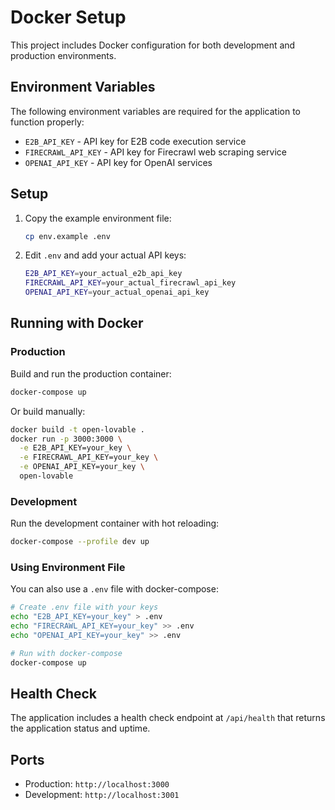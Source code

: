 # Docker Setup

This project includes Docker configuration for both development and production environments.

## Environment Variables

The following environment variables are required for the application to function properly:

- `E2B_API_KEY` - API key for E2B code execution service
- `FIRECRAWL_API_KEY` - API key for Firecrawl web scraping service
- `OPENAI_API_KEY` - API key for OpenAI services

## Setup

1. Copy the example environment file:

   ```bash
   cp env.example .env
   ```

2. Edit `.env` and add your actual API keys:
   ```bash
   E2B_API_KEY=your_actual_e2b_api_key
   FIRECRAWL_API_KEY=your_actual_firecrawl_api_key
   OPENAI_API_KEY=your_actual_openai_api_key
   ```

## Running with Docker

### Production

Build and run the production container:

```bash
docker-compose up
```

Or build manually:

```bash
docker build -t open-lovable .
docker run -p 3000:3000 \
  -e E2B_API_KEY=your_key \
  -e FIRECRAWL_API_KEY=your_key \
  -e OPENAI_API_KEY=your_key \
  open-lovable
```

### Development

Run the development container with hot reloading:

```bash
docker-compose --profile dev up
```

### Using Environment File

You can also use a `.env` file with docker-compose:

```bash
# Create .env file with your keys
echo "E2B_API_KEY=your_key" > .env
echo "FIRECRAWL_API_KEY=your_key" >> .env
echo "OPENAI_API_KEY=your_key" >> .env

# Run with docker-compose
docker-compose up
```

## Health Check

The application includes a health check endpoint at `/api/health` that returns the application status and uptime.

## Ports

- Production: `http://localhost:3000`
- Development: `http://localhost:3001`
